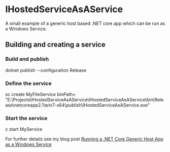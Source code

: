 # IHostedServiceAsAService

A small example of a generic host based .NET core app which can be run as a Windows Service.

## Building and creating a service

### Build and publish

dotnet publish --configuration Release

### Define the service

sc create MyFileService binPath= "E:\Projects\IHostedServiceAsAService\IHostedServiceAsAService\bin\Release\netcoreapp2.1\win7-x64\publish\IHostedServiceAsAService.exe"

### Start the service

c start MyService

For further details see my blog post [Running a .NET Core Generic Host App as a Windows Service](https://www.stevejgordon.co.uk/running-net-core-generic-host-applications-as-a-windows-service)